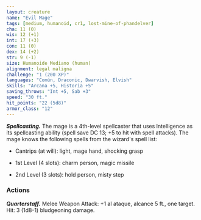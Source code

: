 ```yaml
---
layout: creature
name: "Evil Mage"
tags: [medium, humanoid, cr1, lost-mine-of-phandelver]
cha: 11 (0)
wis: 12 (+1)
int: 17 (+3)
con: 11 (0)
dex: 14 (+2)
str: 9 (-1)
size: Humanoide Mediano (human)
alignment: legal maligna
challenge: "1 (200 XP)"
languages: "Común, Draconic, Dwarvish, Elvish"
skills: "Arcana +5, Historia +5"
saving_throws: "Int +5, Sab +3"
speed: "30 ft."
hit_points: "22 (5d8)"
armor_class: "12"
---
```


***Spellcasting.*** The mage is a 4th-level spellcaster that uses Intelligence as its spellcasting ability (spell save DC 13; +5 to hit with spell attacks). The mage knows the following spells from the wizard's spell list:

* Cantrips (at will): light, mage hand, shocking grasp

* 1st Level (4 slots): charm person, magic missile

* 2nd Level (3 slots): hold person, misty step

### Actions

***Quarterstaff.*** Melee Weapon Attack: +1 al ataque, alcance 5 ft., one target.  Hit: 3 (1d8-1) bludgeoning damage.